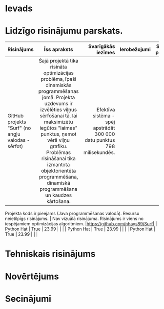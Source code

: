 # Ievads 
# Lidzīgo risinājumu parskats.
| Risinājums        | Īss apraksts | Svarīgākās iezīmes | Ierobežojumi | Saite uz projektu |
| :---------------- | :-------------------------------------------------------: | ------------------------------------: |  -------------------------------------------------------------------: |  ---------------: | 
|GitHub projekts "Surf" (no angļu valodas - sērfot)       |   Šajā projektā tika risināta optimizācijas problēma, īpaši dinamiskās programmēšanas jomā. Projekta uzdevums ir izvēlēties viļņus sērfošanai tā, lai maksimizētu iegūtos "laimes" punktus, ņemot vērā viļņu grafiku. Problēmas risināšanai tika izmantota objektorientēta programmēšana, dinamiskā programmēšana un kaudzes kārtošana.      | Efektīva sistēma - spēj apstrādāt 300 000 datu punktus 798 milisekundēs.
Projekta kods ir pieejams (Java programmēšanas valodā).
Resursu neietilpīgs risinājums.            | Nav vizuālā risinājuma.
Risinājums ir viens no iespējamiem optimizācijas algoritmiem.    |https://github.com/nhays89/Surf|
| Python Hat        |   True       | 23.99              |              |                   |
| Python Hat        |   True       | 23.99              |              |                   |
| Python Hat        |   True       | 23.99              |              |                   |

# Tehniskais risinājums
# Novērtējums 
# Secinājumi
